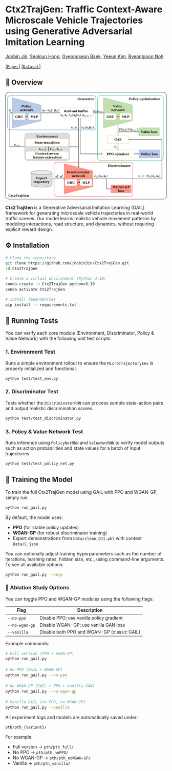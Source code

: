 # Ctx2TrajGen: Traffic Context-Aware Microscale Vehicle Trajectories using Generative Adversarial Imitation Learning

[Joobin Jin](https://github.com/joobinJin), [Seokjun Hong](https://github.com/seokjun-h), [Gyeongseon Baek](modifiying), [Yeeun Kim](modifiying), [Byeongjoon Noh](https://scholar.google.com/citations?hl=ko&user=0mPWzzIAAAAJ)

[[`Paper`](https://arxiv.org/abs/2507.17418)] [[`Dataset`](https://huggingface.co/datasets/Hj-Lee/The-DRIFT)] 

## 🚀 Overview

![Architecture](images/architecture.png)

**Ctx2TrajGen**  is a Generative Adversarial Imitation Learning (GAIL) framework for generating microscale vehicle trajectories in real-world traffic scenes. Our model learns realistic vehicle movement patterns by modeling interactions, road structure, and dynamics, without requiring explicit reward design.


## ⚙️ Installation

```bash
# Clone the repository
git clone https://github.com/joobinJin/Ctx2TrajGen.git
cd Ctx2TrajGen
```

```bash
# Create a virtual environment (Python 3.10)
conda create -n Ctx2TrajGen python=3.10
conda activate Ctx2TrajGen
```

```bash
# Install dependencies
pip install -r requirements.txt
```
## 🧪 Running Tests

You can verify each core module (Environment, Discriminator, Policy & Value Network) with the following unit test scripts:

### 1. Environment Test

Runs a simple environment rollout to ensure the `MicroTrajectoryEnv` is properly initialized and functional.

```bash
python test/test_env.py
```

### 2. Discriminator Test

Tests whether the `DiscriminatorRNN` can process sample state-action pairs and output realistic discrimination scores.

```bash
python test/test_discriminator.py
```

### 3. Policy & Value Network Test

Runs inference using `PolicyNetRNN` and `ValueNetRNN` to verify model outputs such as action probabilities and state values for a batch of input trajectories.

```bash
python test/test_policy_net.py
```

## 🏃 Training the Model

To train the full Ctx2TrajGen model using GAIL with PPO and WGAN-GP, simply run:

```bash
python run_gail.py
```

By default, the model uses:
- **PPO** (for stable policy updates)
- **WGAN-GP** (for robust discriminator training)
- Expert demonstrations from `Data/clean_DJI.pkl` with context `Data/C.json`

You can optionally adjust training hyperparameters such as the number of iterations, learning rates, hidden size, etc., using command-line arguments. To see all available options:

```bash
python run_gail.py --help
```

### 🔬 Ablation Study Options

You can toggle PPO and WGAN-GP modules using the following flags:

| Flag | Description |
|------|-------------|
| `--no-ppo` | Disable PPO; use vanilla policy gradient |
| `--no-wgan-gp` | Disable WGAN-GP; use vanilla GAN loss |
| `--vanilla` | Disable both PPO and WGAN-GP (classic GAIL) |

Example commands:

```bash
# Full version (PPO + WGAN-GP)
python run_gail.py

# No PPO (GAIL + WGAN-GP)
python run_gail.py --no-ppo

# No WGAN-GP (GAIL + PPO + Vanilla GAN)
python run_gail.py --no-wgan-gp

# Vanilla GAIL (no PPO, no WGAN-GP)
python run_gail.py --vanilla
```
All experiment logs and models are automatically saved under:

```
pth/pth_{variant}/
```

For example:
- Full version → `pth/pth_full/`  
- No PPO → `pth/pth_noPPO/`  
- No WGAN-GP → `pth/pth_noWGAN-GP/`  
- Vanilla → `pth/pth_vanilla/`
